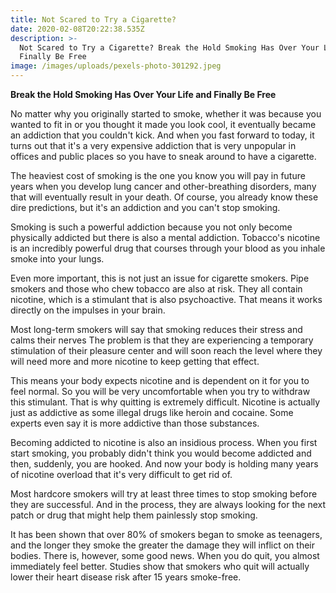 ```yaml
---
title: Not Scared to Try a Cigarette?
date: 2020-02-08T20:22:38.535Z
description: >-
  Not Scared to Try a Cigarette? Break the Hold Smoking Has Over Your Life and
  Finally Be Free 
image: /images/uploads/pexels-photo-301292.jpeg
---
```

**Break the Hold Smoking Has Over Your Life and Finally Be Free**

No matter why you originally started to smoke, whether it was because you wanted to fit in or you thought it made you look cool, it eventually became an addiction that you couldn't kick. And when you fast forward to today, it turns out that it's a very expensive addiction that is very unpopular in offices and public places so you have to sneak around to have a cigarette. 

The heaviest cost of smoking is the one you know you will pay in future years when you develop lung cancer and other-breathing disorders, many that will eventually result in your death. Of course, you already know these dire predictions, but it's an addiction and you can't stop smoking. 

Smoking is such a powerful addiction because you not only become physically addicted but there is also a mental addiction. Tobacco's nicotine is an incredibly powerful drug that courses through your blood as you inhale smoke into your lungs. 

Even more important, this is not just an issue for cigarette smokers. Pipe smokers and those who chew tobacco are also at risk. They all contain nicotine, which is a stimulant that is also psychoactive. That means it works directly on the impulses in your brain. 

Most long-term smokers will say that smoking reduces their stress and calms their nerves The problem is that they are experiencing a temporary stimulation of their pleasure center and will soon reach the level where they will need more and more nicotine to keep getting that effect. 

This means your body expects nicotine and is dependent on it for you to feel normal. So you will be very uncomfortable when you try to withdraw this stimulant. That is why quitting is extremely difficult. Nicotine is actually just as addictive as some illegal drugs like heroin and cocaine. Some experts even say it is more addictive than those substances. 

Becoming addicted to nicotine is also an insidious process. When you first start smoking, you probably didn't think you would become addicted and then, suddenly, you are hooked. And now your body is holding many years of nicotine overload that it's very difficult to get rid of. 

Most hardcore smokers will try at least three times to stop smoking before they are successful. And in the process, they are always looking for the next patch or drug that might help them painlessly stop smoking. 

It has been shown that over 80% of smokers began to smoke as teenagers, and the longer they smoke the greater the damage they will inflict on their bodies.  There is, however, some good news. When you do quit, you almost immediately feel better. Studies show that smokers who quit will actually lower their heart disease risk after 15 years smoke-free.
